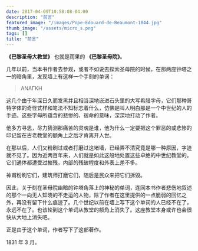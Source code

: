 ```yaml
---
date: 2017-04-09T10:58:08-04:00
description: "前言"
featured_image: "/images/Pope-Edouard-de-Beaumont-1844.jpg"
thumb_image: "/assets/micro_s.png"
tags: []
title: "前言"
---
```


**《巴黎圣母大教堂》** 也就是雨果的 **《巴黎圣母院》**。


几年以前，当本书作者去参观，或者不如说去探索圣母院的时候，在那两座钟塔之一的暗角里，发现墙上有这样一个手刻的单词：

>ANAΓKH

<!--more-->
这几个由于年深日久而发黑并且相当深地嵌进石头里的大写希腊字母，它们那种哥特字体的奇怪式样和笔法不知标志着什么，仿佛是叫人明白那是一个中世纪的人的手迹。这些字母所蕴含的悲惨的、宿命的意味，深深地打动了作者。

他多方寻思，尽力猜测那痛苦的灵魂是谁，他为什么一定要把这个罪恶的或悲惨的印记留在古老教堂的额角上之后才肯离开人世。

在那以后，人们又粉刷过或者打磨过这堵墙，已经弄不清究竟是哪一种原因，字迹就不见了。因为近两百年来，人们就是如此这般地处置这些卓绝的中世纪教堂的。它们通体都遭受过摧残，内部的残破程度和外表上差不多。

神甫粉刷它们，建筑师打磨它们，随后是民众来把它们拆毁。

因此，关于刻在圣母院幽暗的钟塔角落上的神秘的单词，连同本书作者悲伤地叙述的那个一向无人知晓的不走运的人物，除了作者在这里提供的一点脆弱的回忆之外，再没有留下什么痕迹了。几个世纪以前在墙上写下这个单词的人已经不在了，永远不在了。也该轮到这个单词从教堂的额角上消失了。这座教堂本身或许也会很快从大地上消失吧。

正是由于这个单词，作者写下了这部著作。

1831 年 3 月。

